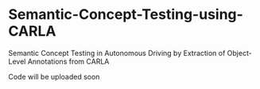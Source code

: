 # Semantic-Concept-Testing-using-CARLA
Semantic Concept Testing in Autonomous Driving by Extraction of Object-Level Annotations from CARLA

Code will be uploaded soon
